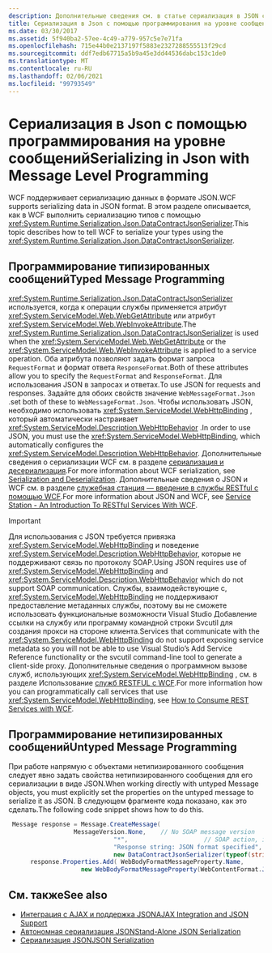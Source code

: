 ```yaml
---
description: Дополнительные сведения см. в статье сериализация в JSON с помощью программирования на уровне сообщений.
title: Сериализация в Json с помощью программирования на уровне сообщений
ms.date: 03/30/2017
ms.assetid: 5f940ba2-57ee-4c49-a779-957c5e7e71fa
ms.openlocfilehash: 715e44b0e2137197f5883e2327288555513f29cd
ms.sourcegitcommit: ddf7edb67715a5b9a45e3dd44536dabc153c1de0
ms.translationtype: MT
ms.contentlocale: ru-RU
ms.lasthandoff: 02/06/2021
ms.locfileid: "99793549"
---
```

# <a name="serializing-in-json-with-message-level-programming"></a><span data-ttu-id="1a48a-103">Сериализация в Json с помощью программирования на уровне сообщений</span><span class="sxs-lookup"><span data-stu-id="1a48a-103">Serializing in Json with Message Level Programming</span></span>

<span data-ttu-id="1a48a-104">WCF поддерживает сериализацию данных в формате JSON.</span><span class="sxs-lookup"><span data-stu-id="1a48a-104">WCF supports serializing data in JSON format.</span></span> <span data-ttu-id="1a48a-105">В этом разделе описывается, как в WCF выполнить сериализацию типов с помощью <xref:System.Runtime.Serialization.Json.DataContractJsonSerializer>.</span><span class="sxs-lookup"><span data-stu-id="1a48a-105">This topic describes how to tell WCF to serialize your types using the <xref:System.Runtime.Serialization.Json.DataContractJsonSerializer>.</span></span>  
  
## <a name="typed-message-programming"></a><span data-ttu-id="1a48a-106">Программирование типизированных сообщений</span><span class="sxs-lookup"><span data-stu-id="1a48a-106">Typed Message Programming</span></span>  

 <span data-ttu-id="1a48a-107"><xref:System.Runtime.Serialization.Json.DataContractJsonSerializer> используется, когда к операции службы применяется атрибут <xref:System.ServiceModel.Web.WebGetAttribute> или атрибут <xref:System.ServiceModel.Web.WebInvokeAttribute>.</span><span class="sxs-lookup"><span data-stu-id="1a48a-107">The <xref:System.Runtime.Serialization.Json.DataContractJsonSerializer> is used when the <xref:System.ServiceModel.Web.WebGetAttribute> or the <xref:System.ServiceModel.Web.WebInvokeAttribute> is applied to a service operation.</span></span> <span data-ttu-id="1a48a-108">Оба атрибута позволяют задать формат запроса `RequestFormat` и формат ответа `ResponseFormat`.</span><span class="sxs-lookup"><span data-stu-id="1a48a-108">Both of these attributes allow you to specify the `RequestFormat` and `ResponseFormat`.</span></span> <span data-ttu-id="1a48a-109">Для использования JSON в запросах и ответах.</span><span class="sxs-lookup"><span data-stu-id="1a48a-109">To use JSON for requests and responses.</span></span> <span data-ttu-id="1a48a-110">Задайте для обоих свойств значение `WebMessageFormat.Json` .</span><span class="sxs-lookup"><span data-stu-id="1a48a-110">set both of these to `WebMessageFormat.Json`.</span></span>  <span data-ttu-id="1a48a-111">Чтобы использовать JSON, необходимо использовать <xref:System.ServiceModel.WebHttpBinding> , который автоматически настраивает <xref:System.ServiceModel.Description.WebHttpBehavior> .</span><span class="sxs-lookup"><span data-stu-id="1a48a-111">In order to use JSON, you must use the <xref:System.ServiceModel.WebHttpBinding>, which automatically configures the <xref:System.ServiceModel.Description.WebHttpBehavior>.</span></span> <span data-ttu-id="1a48a-112">Дополнительные сведения о сериализации WCF см. в разделе [сериализация и десериализация](serialization-and-deserialization.md).</span><span class="sxs-lookup"><span data-stu-id="1a48a-112">For more information about WCF serialization, see [Serialization and Deserialization](serialization-and-deserialization.md).</span></span> <span data-ttu-id="1a48a-113">Дополнительные сведения о JSON и WCF см. в разделе [служебная станция — введение в службы RESTful с помощью WCF](/archive/msdn-magazine/2009/january/service-station-an-introduction-to-restful-services-with-wcf).</span><span class="sxs-lookup"><span data-stu-id="1a48a-113">For more information about JSON and WCF, see [Service Station - An Introduction To RESTful Services With WCF](/archive/msdn-magazine/2009/january/service-station-an-introduction-to-restful-services-with-wcf).</span></span>  
  
> [!IMPORTANT]
> <span data-ttu-id="1a48a-114">Для использования с JSON требуется привязка <xref:System.ServiceModel.WebHttpBinding> и поведение <xref:System.ServiceModel.Description.WebHttpBehavior>, которые не поддерживают связь по протоколу SOAP.</span><span class="sxs-lookup"><span data-stu-id="1a48a-114">Using JSON requires use of <xref:System.ServiceModel.WebHttpBinding> and <xref:System.ServiceModel.Description.WebHttpBehavior> which do not support SOAP communication.</span></span> <span data-ttu-id="1a48a-115">Службы, взаимодействующие с, <xref:System.ServiceModel.WebHttpBinding> не поддерживают предоставление метаданных службы, поэтому вы не сможете использовать функциональные возможности Visual Studio Добавление ссылки на службу или программу командной строки Svcutil для создания прокси на стороне клиента.</span><span class="sxs-lookup"><span data-stu-id="1a48a-115">Services that communicate with the <xref:System.ServiceModel.WebHttpBinding> do not support exposing service metadata so you will not be able to use Visual Studio’s Add Service Reference functionality or the svcutil command-line tool to generate a client-side proxy.</span></span> <span data-ttu-id="1a48a-116">Дополнительные сведения о программном вызове служб, использующих <xref:System.ServiceModel.WebHttpBinding> , см. в разделе Использование [служб RESTFUL с WCF](/archive/blogs/pedram/how-to-consume-rest-services-with-wcf).</span><span class="sxs-lookup"><span data-stu-id="1a48a-116">For more information how you can programmatically call services that use <xref:System.ServiceModel.WebHttpBinding>, see [How to Consume REST Services with WCF](/archive/blogs/pedram/how-to-consume-rest-services-with-wcf).</span></span>  
  
## <a name="untyped-message-programming"></a><span data-ttu-id="1a48a-117">Программирование нетипизированных сообщений</span><span class="sxs-lookup"><span data-stu-id="1a48a-117">Untyped Message Programming</span></span>  

 <span data-ttu-id="1a48a-118">При работе напрямую с объектами нетипизированного сообщения следует явно задать свойства нетипизированного сообщения для его сериализации в виде JSON.</span><span class="sxs-lookup"><span data-stu-id="1a48a-118">When working directly with untyped Message objects, you must explicitly set the properties on the untyped message to serialize it as JSON.</span></span> <span data-ttu-id="1a48a-119">В следующем фрагменте кода показано, как это сделать.</span><span class="sxs-lookup"><span data-stu-id="1a48a-119">The following code snippet shows how to do this.</span></span>  
  
```csharp
 Message response = Message.CreateMessage(  
                  MessageVersion.None,    // No SOAP message version  
                             "*",                     // SOAP action, ignored since this is JSON  
                             "Response string: JSON format specified", // Message body  
                             new DataContractJsonSerializer(typeof(string))); // Specify DataContractJsonSerializer  
      response.Properties.Add( WebBodyFormatMessageProperty.Name,
                    new WebBodyFormatMessageProperty(WebContentFormat.Json)); // Use JSON format  
```  
  
## <a name="see-also"></a><span data-ttu-id="1a48a-120">См. также</span><span class="sxs-lookup"><span data-stu-id="1a48a-120">See also</span></span>

- [<span data-ttu-id="1a48a-121">Интеграция с AJAX и поддержка JSON</span><span class="sxs-lookup"><span data-stu-id="1a48a-121">AJAX Integration and JSON Support</span></span>](ajax-integration-and-json-support.md)
- [<span data-ttu-id="1a48a-122">Автономная сериализация JSON</span><span class="sxs-lookup"><span data-stu-id="1a48a-122">Stand-Alone JSON Serialization</span></span>](stand-alone-json-serialization.md)
- [<span data-ttu-id="1a48a-123">Сериализация JSON</span><span class="sxs-lookup"><span data-stu-id="1a48a-123">JSON Serialization</span></span>](../samples/json-serialization.md)
